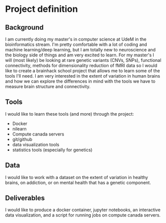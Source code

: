 # Project definition

## Background
I am currently doing my master's in computer science at UdeM in the bioinformatics stream. I'm pretty comfortable with a lot of coding and machine learning/deep learning, but I am totally new to neuroscience and the biology side of things and am very excited to learn. For my master's I will (most likely) be looking at rare genetic variants (CNVs, SNPs), functional connectivity, methods for dimensionality reduction of fMRI data so I would like to create a brainhack school project that allows me to learn some of the tools I'll need. I am very interested in the extent of variation in human brains and how we can explore the differences in mind with the tools we have to measure brain structure and connectivity.

## Tools
I would like to learn these tools (and more) through the project:
 * Docker
 * nilearn
 * Compute canada servers
 * git/github
 * data visualization tools
 * statistics tools (especially for genetics)

## Data
I would like to work with a dataset on the extent of variation in healthy brains, on addiction, or on mental health that has a genetic component.

## Deliverables
I would like to produce a docker container, jupyter notebooks, an interactive data visualization, and a script for running jobs on compute canada servers.
